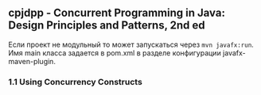 cpjdpp - Concurrent Programming in Java: Design Principles and Patterns, 2nd ed
-------------------------------------------------------------------------------

Если проект не модульный то может запускаться через `mvn javafx:run`.  
Имя main класса задается в pom.xml в разделе конфигурации javafx-maven-plugin.  
 
### 1.1 Using Concurrency Constructs
